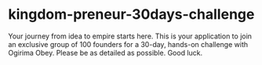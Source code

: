 # kingdom-preneur-30days-challenge
Your journey from idea to empire starts here. This is your application to join an exclusive group of 100 founders for a 30-day, hands-on challenge with Ogirima Obey. Please be as detailed as possible. Good luck.
